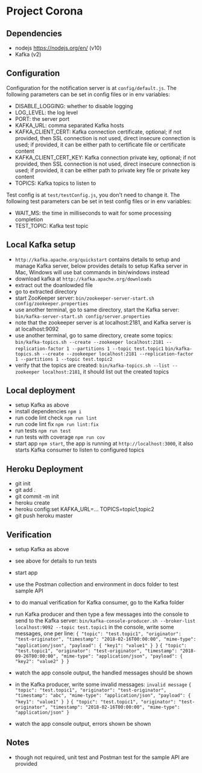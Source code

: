 # Project Corona

## Dependencies

- nodejs https://nodejs.org/en/ (v10)
- Kafka (v2)

## Configuration

Configuration for the notification server is at `config/default.js`.
The following parameters can be set in config files or in env variables:

- DISABLE_LOGGING: whether to disable logging
- LOG_LEVEL: the log level
- PORT: the server port
- KAFKA_URL: comma separated Kafka hosts
- KAFKA_CLIENT_CERT: Kafka connection certificate, optional;
    if not provided, then SSL connection is not used, direct insecure connection is used;
    if provided, it can be either path to certificate file or certificate content
- KAFKA_CLIENT_CERT_KEY: Kafka connection private key, optional;
    if not provided, then SSL connection is not used, direct insecure connection is used;
    if provided, it can be either path to private key file or private key content
- TOPICS: Kafka topics to listen to

Test config is at `test/testConfig.js`, you don't need to change it.
The following test parameters can be set in test config files or in env variables:

- WAIT_MS: the time in milliseconds to wait for some processing completion
- TEST_TOPIC: Kafka test topic

## Local Kafka setup

- `http://kafka.apache.org/quickstart` contains details to setup and manage Kafka server,
  below provides details to setup Kafka server in Mac, Windows will use bat commands in bin/windows instead
- download kafka at `http://kafka.apache.org/downloads`
- extract out the doanlowded file
- go to extracted directory
- start ZooKeeper server:
  `bin/zookeeper-server-start.sh config/zookeeper.properties`
- use another terminal, go to same directory, start the Kafka server:
  `bin/kafka-server-start.sh config/server.properties`
- note that the zookeeper server is at localhost:2181, and Kafka server is at localhost:9092
- use another terminal, go to same directory, create some topics:
  `bin/kafka-topics.sh --create --zookeeper localhost:2181 --replication-factor 1 --partitions 1 --topic test.topic1`
  `bin/kafka-topics.sh --create --zookeeper localhost:2181 --replication-factor 1 --partitions 1 --topic test.topic2`
- verify that the topics are created:
  `bin/kafka-topics.sh --list --zookeeper localhost:2181`,
  it should list out the created topics

## Local deployment

- setup Kafka as above
- install dependencies `npm i`
- run code lint check `npm run lint`
- run code lint fix `npm run lint:fix`
- run tests `npm run test`
- run tests with coverage `npm run cov`
- start app `npm start`,
  the app is running at `http://localhost:3000`,
  it also starts Kafka consumer to listen to configured topics

## Heroku Deployment

- git init
- git add .
- git commit -m init
- heroku create
- heroku config:set KAFKA_URL=... TOPICS=topic1,topic2
- git push heroku master

## Verification

- setup Kafka as above
- see above for details to run tests
- start app
- use the Postman collection and environment in docs folder to test sample API

- to do manual verification for Kafka consumer, go to the Kafka folder
- run Kafka producer and then type a few messages into the console to send to the Kafka server:
  `bin/kafka-console-producer.sh --broker-list localhost:9092 --topic test.topic1`
  in the console, write some messages, one per line:
  `{ "topic": "test.topic1", "originator": "test-originator", "timestamp": "2018-02-16T00:00:00", "mime-type": "application/json", "payload": { "key1": "value1" } }`
  `{ "topic": "test.topic1", "originator": "test-originator", "timestamp": "2018-09-26T00:00:00", "mime-type": "application/json", "payload": { "key2": "value2" } }`
- watch the app console output, the handled messages should be shown
- in the Kafka producer, write some invalid messages:
  `invalid message`
  `{ "topic": "test.topic1", "originator": "test-originator", "timestamp": "abc", "mime-type": "application/json", "payload": { "key1": "value1" } }`
  `{ "topic": "test.topic1", "originator": "test-originator", "timestamp": "2018-02-16T00:00:00", "mime-type": "application/json" }`
- watch the app console output, errors shown be shown

## Notes

- though not required, unit test and Postman test for the sample API are provided

